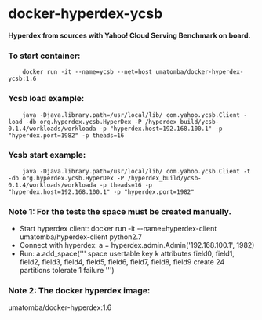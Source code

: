 # docker-hyperdex-ycsb

**Hyperdex from sources with Yahoo! Cloud Serving Benchmark on board.**

### To start container:
        docker run -it --name=ycsb --net=host umatomba/docker-hyperdex-ycsb:1.6

### Ycsb load example:
        java -Djava.library.path=/usr/local/lib/ com.yahoo.ycsb.Client -load -db org.hyperdex.ycsb.HyperDex -P /hyperdex_build/ycsb-0.1.4/workloads/workloada -p "hyperdex.host=192.168.100.1" -p "hyperdex.port=1982" -p theads=16

### Ycsb start example:
        java -Djava.library.path=/usr/local/lib/ com.yahoo.ycsb.Client -t -db org.hyperdex.ycsb.HyperDex -P /hyperdex_build/ycsb-0.1.4/workloads/workloada -p theads=16 -p "hyperdex.host=192.168.100.1" -p "hyperdex.port=1982"


### Note 1: For the tests the space must be created manually.
- Start hyperdex client:
docker run -it --name=hyperdex-client umatomba/hyperdex-client python2.7
- Connect with hyperdex:
                a = hyperdex.admin.Admin('192.168.100.1', 1982)
- Run:
                a.add_space('''
                space usertable
                key k
                attributes field0, field1, field2, field3, field4,
                                   field5, field6, field7, field8, field9
                create 24 partitions
                tolerate 1 failure
                  ''')

### Note 2: The docker hyperdex image: 
umatomba/docker-hyperdex:1.6

